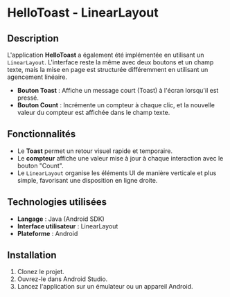 # HelloToast - LinearLayout

## Description
L'application **HelloToast** a également été implémentée en utilisant un `LinearLayout`. L'interface reste la même avec deux boutons et un champ texte, mais la mise en page est structurée différemment en utilisant un agencement linéaire.

- **Bouton Toast** : Affiche un message court (Toast) à l'écran lorsqu'il est pressé.
- **Bouton Count** : Incrémente un compteur à chaque clic, et la nouvelle valeur du compteur est affichée dans le champ texte.

## Fonctionnalités
- Le **Toast** permet un retour visuel rapide et temporaire.
- Le **compteur** affiche une valeur mise à jour à chaque interaction avec le bouton "Count".
- Le `LinearLayout` organise les éléments UI de manière verticale et plus simple, favorisant une disposition en ligne droite.



## Technologies utilisées
- **Langage** : Java (Android SDK)
- **Interface utilisateur** : LinearLayout
- **Plateforme** : Android

## Installation
1. Clonez le projet.
2. Ouvrez-le dans Android Studio.
3. Lancez l'application sur un émulateur ou un appareil Android.
